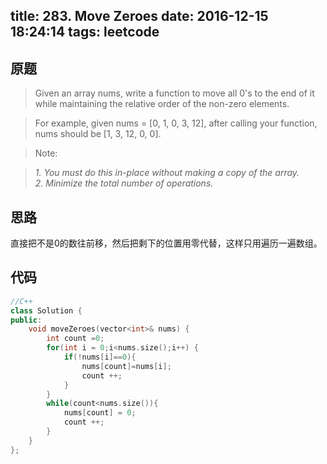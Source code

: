 title: 283. Move Zeroes
date: 2016-12-15 18:24:14
tags: leetcode
---

## 原题

> Given an array nums, write a function to move all 0's to the end of it while maintaining the relative order of the non-zero elements.

> For example, given nums = [0, 1, 0, 3, 12], after calling your function, nums should be [1, 3, 12, 0, 0].

> Note:

> *1. You must do this in-place without making a copy of the array.*  
> *2. Minimize the total number of operations.*

<!--more-->

## 思路

直接把不是0的数往前移，然后把剩下的位置用零代替，这样只用遍历一遍数组。



## 代码

~~~C++
//C++
class Solution {
public:
    void moveZeroes(vector<int>& nums) {
        int count =0;
        for(int i = 0;i<nums.size();i++) {
            if(!nums[i]==0){
                nums[count]=nums[i];
                count ++;
            }
        }
        while(count<nums.size()){
            nums[count] = 0;
            count ++;
        }
    }
};
~~~